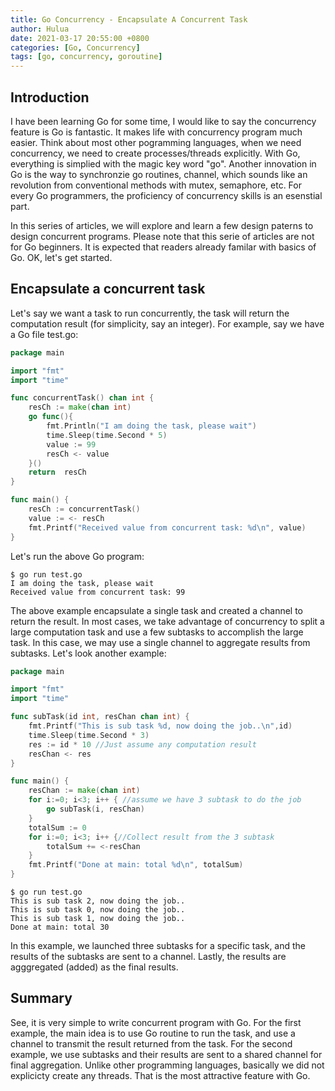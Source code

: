 ```yaml
---
title: Go Concurrency - Encapsulate A Concurrent Task
author: Hulua
date: 2021-03-17 20:55:00 +0800
categories: [Go, Concurrency]
tags: [go, concurrency, goroutine]
---
```


## Introduction

I have been learning Go for some time, I would like to say the concurrency feature is Go is fantastic. It makes life with concurrency program much easier. Think about most other pogramming languages, when we need concurrency, we need to create processes/threads explicitly. With Go, everything is simplied with the magic key word "go". Another innovation in Go is the way to synchronzie go routines, channel, which sounds like an revolution from conventional methods with mutex, semaphore, etc. For every Go programmers, the proficiency of concurrency skills is an esenstial part.

In this series of articles, we will explore and learn a few design paterns to design concurrent programs. Please note that this serie of articles are not for Go beginners. It is expected that readers already familar with basics of Go. OK, let's get started.


## Encapsulate a concurrent task

Let's say we want a task to run concurrently, the task will return the computation result (for simplicity, say an integer). For example, say we have a Go file test.go:

 
```go
package main

import "fmt"
import "time"

func concurrentTask() chan int {
    resCh := make(chan int)
    go func(){
        fmt.Println("I am doing the task, please wait")
        time.Sleep(time.Second * 5)
        value := 99
        resCh <- value
    }()
    return  resCh
}

func main() {
    resCh := concurrentTask()
    value := <- resCh
    fmt.Printf("Received value from concurrent task: %d\n", value)
}

```

Let's run the above Go program:
```console
$ go run test.go 
I am doing the task, please wait
Received value from concurrent task: 99
```

The above example encapsulate a single task and created a channel to return the result. In most cases, we take advantage of concurrency to split a large computation task and use a few subtasks to accomplish the large task. In this case, we may use a single channel to aggregate results from subtasks. Let's look another example:


```go
package main

import "fmt"
import "time"

func subTask(id int, resChan chan int) {
    fmt.Printf("This is sub task %d, now doing the job..\n",id)
    time.Sleep(time.Second * 3)
    res := id * 10 //Just assume any computation result
    resChan <- res
}

func main() {
    resChan := make(chan int)
    for i:=0; i<3; i++ { //assume we have 3 subtask to do the job
        go subTask(i, resChan)
    }
    totalSum := 0
    for i:=0; i<3; i++ {//Collect result from the 3 subtask
        totalSum += <-resChan
    }
    fmt.Printf("Done at main: total %d\n", totalSum)
}
```

```console
$ go run test.go 
This is sub task 2, now doing the job..
This is sub task 0, now doing the job..
This is sub task 1, now doing the job..
Done at main: total 30
```

In this example, we launched three subtasks for a specific task, and the results of the subtasks are sent to a channel. Lastly, the results are agggregated (added) as the final results.

## Summary
See, it is very simple to write concurrent program with Go.  For the first example, the main idea is to use Go routine to run the task, and use a channel to transmit the result returned from the task. For the second example, we use subtasks and their results are sent to a shared channel for final aggregation. Unlike other programming languages, basically we did not explicicty create any threads. That is the most attractive feature with Go.
